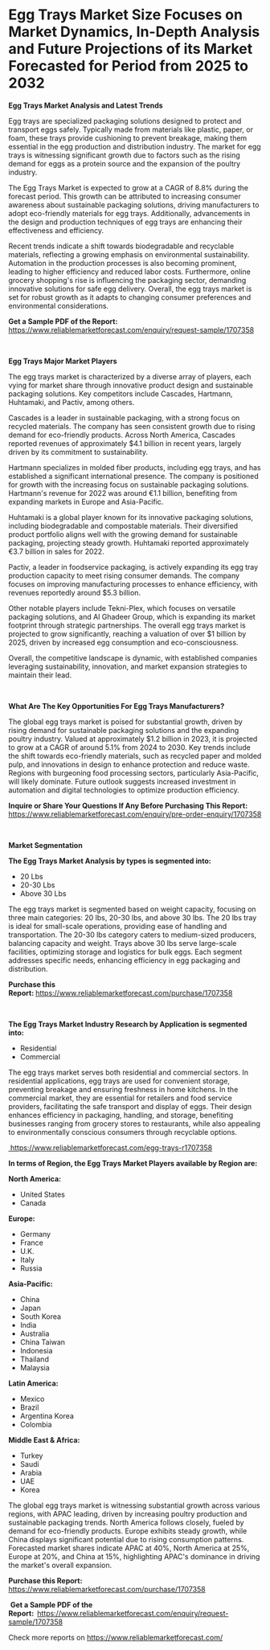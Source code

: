 <p><h1>Egg Trays Market Size Focuses on Market Dynamics, In-Depth Analysis and Future Projections of its Market Forecasted for Period from 2025 to 2032</h1></p><p><strong>Egg Trays Market Analysis and Latest Trends</strong></p>
<p><p>Egg trays are specialized packaging solutions designed to protect and transport eggs safely. Typically made from materials like plastic, paper, or foam, these trays provide cushioning to prevent breakage, making them essential in the egg production and distribution industry. The market for egg trays is witnessing significant growth due to factors such as the rising demand for eggs as a protein source and the expansion of the poultry industry.</p><p>The Egg Trays Market is expected to grow at a CAGR of 8.8% during the forecast period. This growth can be attributed to increasing consumer awareness about sustainable packaging solutions, driving manufacturers to adopt eco-friendly materials for egg trays. Additionally, advancements in the design and production techniques of egg trays are enhancing their effectiveness and efficiency.</p><p>Recent trends indicate a shift towards biodegradable and recyclable materials, reflecting a growing emphasis on environmental sustainability. Automation in the production processes is also becoming prominent, leading to higher efficiency and reduced labor costs. Furthermore, online grocery shopping's rise is influencing the packaging sector, demanding innovative solutions for safe egg delivery. Overall, the egg trays market is set for robust growth as it adapts to changing consumer preferences and environmental considerations.</p></p>
<p><strong>Get a Sample PDF of the Report:&nbsp;</strong> <a href="https://www.reliablemarketforecast.com/enquiry/request-sample/1707358?utm_campaign=3530&utm_medium=2&utm_source=Github&utm_content=ia&utm_term=04042025&utm_id=egg-trays">https://www.reliablemarketforecast.com/enquiry/request-sample/1707358</a></p>
<p>&nbsp;</p>
<p><strong>Egg Trays Major Market Players</strong></p>
<p><p>The egg trays market is characterized by a diverse array of players, each vying for market share through innovative product design and sustainable packaging solutions. Key competitors include Cascades, Hartmann, Huhtamaki, and Pactiv, among others.</p><p>Cascades is a leader in sustainable packaging, with a strong focus on recycled materials. The company has seen consistent growth due to rising demand for eco-friendly products. Across North America, Cascades reported revenues of approximately $4.1 billion in recent years, largely driven by its commitment to sustainability.</p><p>Hartmann specializes in molded fiber products, including egg trays, and has established a significant international presence. The company is positioned for growth with the increasing focus on sustainable packaging solutions. Hartmann's revenue for 2022 was around €1.1 billion, benefiting from expanding markets in Europe and Asia-Pacific.</p><p>Huhtamaki is a global player known for its innovative packaging solutions, including biodegradable and compostable materials. Their diversified product portfolio aligns well with the growing demand for sustainable packaging, projecting steady growth. Huhtamaki reported approximately €3.7 billion in sales for 2022.</p><p>Pactiv, a leader in foodservice packaging, is actively expanding its egg tray production capacity to meet rising consumer demands. The company focuses on improving manufacturing processes to enhance efficiency, with revenues reportedly around $5.3 billion.</p><p>Other notable players include Tekni-Plex, which focuses on versatile packaging solutions, and Al Ghadeer Group, which is expanding its market footprint through strategic partnerships. The overall egg trays market is projected to grow significantly, reaching a valuation of over $1 billion by 2025, driven by increased egg consumption and eco-consciousness.</p><p>Overall, the competitive landscape is dynamic, with established companies leveraging sustainability, innovation, and market expansion strategies to maintain their lead.</p></p>
<p>&nbsp;</p>
<p><strong>What Are The Key Opportunities For Egg Trays Manufacturers?</strong></p>
<p><p>The global egg trays market is poised for substantial growth, driven by rising demand for sustainable packaging solutions and the expanding poultry industry. Valued at approximately $1.2 billion in 2023, it is projected to grow at a CAGR of around 5.1% from 2024 to 2030. Key trends include the shift towards eco-friendly materials, such as recycled paper and molded pulp, and innovations in design to enhance protection and reduce waste. Regions with burgeoning food processing sectors, particularly Asia-Pacific, will likely dominate. Future outlook suggests increased investment in automation and digital technologies to optimize production efficiency.</p></p>
<p><strong>Inquire or Share Your Questions If Any Before Purchasing This Report:</strong> <a href="https://www.reliablemarketforecast.com/enquiry/pre-order-enquiry/1707358?utm_campaign=3530&utm_medium=2&utm_source=Github&utm_content=ia&utm_term=04042025&utm_id=egg-trays">https://www.reliablemarketforecast.com/enquiry/pre-order-enquiry/1707358</a></p>
<p>&nbsp;</p>
<p><strong>Market Segmentation</strong></p>
<p><strong>The Egg Trays Market Analysis by types is segmented into:</strong></p>
<p><ul><li>20 Lbs</li><li>20-30 Lbs</li><li>Above 30 Lbs</li></ul></p>
<p><p>The egg trays market is segmented based on weight capacity, focusing on three main categories: 20 lbs, 20-30 lbs, and above 30 lbs. The 20 lbs tray is ideal for small-scale operations, providing ease of handling and transportation. The 20-30 lbs category caters to medium-sized producers, balancing capacity and weight. Trays above 30 lbs serve large-scale facilities, optimizing storage and logistics for bulk eggs. Each segment addresses specific needs, enhancing efficiency in egg packaging and distribution.</p></p>
<p><strong>Purchase this Report:&nbsp;</strong><a href="https://www.reliablemarketforecast.com/purchase/1707358?utm_campaign=3530&utm_medium=2&utm_source=Github&utm_content=ia&utm_term=04042025&utm_id=egg-trays">https://www.reliablemarketforecast.com/purchase/1707358</a></p>
<p>&nbsp;</p>
<p><strong>The Egg Trays Market Industry Research by Application is segmented into:</strong></p>
<p><ul><li>Residential</li><li>Commercial</li></ul></p>
<p><p>The egg trays market serves both residential and commercial sectors. In residential applications, egg trays are used for convenient storage, preventing breakage and ensuring freshness in home kitchens. In the commercial market, they are essential for retailers and food service providers, facilitating the safe transport and display of eggs. Their design enhances efficiency in packaging, handling, and storage, benefiting businesses ranging from grocery stores to restaurants, while also appealing to environmentally conscious consumers through recyclable options.</p></p>
<p><a href="https://www.reliablemarketforecast.com/egg-trays-r1707358?utm_campaign=3530&utm_medium=2&utm_source=Github&utm_content=ia&utm_term=04042025&utm_id=egg-trays">&nbsp;https://www.reliablemarketforecast.com/egg-trays-r1707358</a></p>
<p><strong>In terms of Region, the Egg Trays Market Players available by Region are:</strong></p>
<p>
    <p> <strong> North America: </strong>
        <ul>
            <li>United States</li>
            <li>Canada</li>
        </ul>
        </p> 
    <p> <strong> Europe: </strong>
        <ul>
            <li>Germany</li>
            <li>France</li>
            <li>U.K.</li>
            <li>Italy</li>
            <li>Russia</li>
        </ul>
        </p> 
    <p> <strong> Asia-Pacific: </strong>
        <ul>
            <li>China</li>
            <li>Japan</li>
            <li>South Korea</li>
            <li>India</li>
            <li>Australia</li>
            <li>China Taiwan</li>
            <li>Indonesia</li>
            <li>Thailand</li>
            <li>Malaysia</li>
        </ul>
        </p> 
    <p> <strong> Latin America: </strong>
        <ul>
            <li>Mexico</li>
            <li>Brazil</li>
            <li>Argentina Korea</li>
            <li>Colombia</li>
        </ul>
        </p> 
    <p> <strong> Middle East & Africa: </strong>
        <ul>
            <li>Turkey</li>
            <li>Saudi</li>
            <li>Arabia</li>
            <li>UAE</li>
            <li>Korea</li>
        </ul>
    </p>
    </p>
<p><p>The global egg trays market is witnessing substantial growth across various regions, with APAC leading, driven by increasing poultry production and sustainable packaging trends. North America follows closely, fueled by demand for eco-friendly products. Europe exhibits steady growth, while China displays significant potential due to rising consumption patterns. Forecasted market shares indicate APAC at 40%, North America at 25%, Europe at 20%, and China at 15%, highlighting APAC's dominance in driving the market's overall expansion.</p></p>
<p><strong>Purchase this Report: </strong><a href="https://www.reliablemarketforecast.com/purchase/1707358?utm_campaign=3530&utm_medium=2&utm_source=Github&utm_content=ia&utm_term=04042025&utm_id=egg-trays">https://www.reliablemarketforecast.com/purchase/1707358</a></p>
<p>&nbsp;<strong>Get a Sample PDF of the Report:&nbsp;&nbsp;</strong><a href="https://www.reliablemarketforecast.com/enquiry/request-sample/1707358?utm_campaign=3530&utm_medium=2&utm_source=Github&utm_content=ia&utm_term=04042025&utm_id=egg-trays">https://www.reliablemarketforecast.com/enquiry/request-sample/1707358</a></p>
<p><strong></strong></p>
<p>Check more reports on <a href="https://www.reliablemarketforecast.com/?utm_campaign=3530&utm_medium=2&utm_source=Github&utm_content=ia&utm_term=04042025&utm_id=egg-trays">https://www.reliablemarketforecast.com/</a></p>